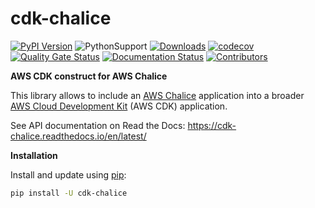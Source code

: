 # cdk-chalice

[![PyPI Version](https://badge.fury.io/py/cdk-chalice.svg)](https://badge.fury.io/py/cdk-chalice)
![PythonSupport](https://img.shields.io/static/v1?label=python&message=3.6%20|%203.7%20|%203.8&color=blue?style=flat-square&logo=python)
[![Downloads](https://img.shields.io/pypi/dm/cdk-chalice.svg)](https://pypi.org/project/cdk-chalice/)
[![codecov](https://codecov.io/gh/alexpulver/cdk-chalice/branch/master/graph/badge.svg)](https://codecov.io/gh/alexpulver/cdk-chalice)
[![Quality Gate Status](https://sonarcloud.io/api/project_badges/measure?project=alexpulver_cdk-chalice&metric=alert_status)](https://sonarcloud.io/dashboard?id=alexpulver_cdk-chalice)
[![Documentation Status](https://readthedocs.org/projects/cdk-chalice/badge/?version=latest)](https://cdk-chalice.readthedocs.io/en/latest/?badge=latest)
[![Contributors](https://img.shields.io/github/contributors/alexpulver/cdk-chalice.svg)](https://github.com/alexpulver/cdk-chalice/graphs/contributors)

**AWS CDK construct for AWS Chalice**

This library allows to include an [AWS Chalice](https://chalice.readthedocs.io/en/latest/) 
application into a broader [AWS Cloud Development Kit](https://docs.aws.amazon.com/cdk/latest/guide/home.html)
(AWS CDK) application.

See API documentation on Read the Docs: https://cdk-chalice.readthedocs.io/en/latest/

**Installation**

Install and update using [pip](https://pip.pypa.io/en/stable/installing/):
```bash
pip install -U cdk-chalice
```

